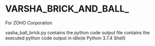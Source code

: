 # VARSHA_BRICK_AND_BALL_
For ZOHO Corporation

vasha_ball_brick.py contains the python code
output file contains the executed python code output in idle(ie Python 3.7.4 Shell)
